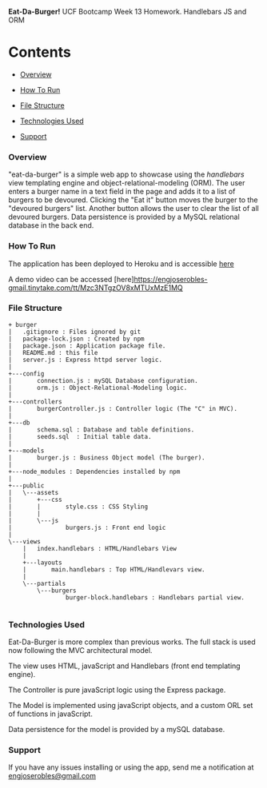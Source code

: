 **Eat-Da-Burger!**
UCF Bootcamp Week 13 Homework.
Handlebars JS and ORM

# Contents

 * [Overview](#overview)

 * [How To Run](#howToRun)
 
 * [File Structure](#FileStructure)
 
 * [Technologies Used](#techsUsed)
 
  * [Support](#support)
 
 
### Overview <a name="overview"></a>
"eat-da-burger" is a simple web app to showcase using the *handlebars* view templating engine and object-relational-modeling (ORM). 
The user enters a burger name in a text field in the page and adds it to a list of burgers to be devoured. Clicking the "Eat it" button moves the burger to the "devoured burgers" list.  Another button allows the user to clear the list of all devoured burgers.  Data persistence is provided by a MySQL relational database in the back end. 


### How To Run <a name="howToRun"></a>
The application has been deployed to Heroku and is accessible [here](https://ancient-shore-99109.herokuapp.com/)

A demo video can be accessed [here]https://engjoserobles-gmail.tinytake.com/tt/Mzc3NTgzOV8xMTUxMzE1MQ


### File Structure <a name="FileStructure"></a>
```
+ burger
|   .gitignore : Files ignored by git
|   package-lock.json : Created by npm
|   package.json : Application package file. 
|   README.md : this file
|   server.js : Express httpd server logic.
|   
+---config
|       connection.js : mySQL Database configuration.
|       orm.js : Object-Relational-Modeling logic.
|       
+---controllers
|       burgerController.js : Controller logic (The "C" in MVC). 
|       
+---db
|       schema.sql : Database and table definitions.
|       seeds.sql  : Initial table data. 
|       
+---models
|       burger.js : Business Object model (The burger). 
|       
+---node_modules : Dependencies installed by npm
|           
+---public
|   \---assets
|       +---css
|       |       style.css : CSS Styling
|       |       
|       \---js
|               burgers.js : Front end logic
|               
\---views
    |   index.handlebars : HTML/Handlebars View
    |   
    +---layouts
    |       main.handlebars : Top HTML/Handlevars view. 
    |       
    \---partials
        \---burgers
                burger-block.handlebars : Handlebars partial view. 
                

```

### Technologies Used <a name="techsUsed"></a>

Eat-Da-Burger is more complex than previous works.  The full stack is used now following the MVC architectural model. 

The view uses HTML, javaScript and Handlebars (front end templating engine).

The Controller is pure javaScript logic using the Express package.

The Model is implemented  using javaScript objects, and a custom ORL set of functions in javaScript.

Data persistence for the model is provided by a mySQL database. 

### Support <a name="support"></a>
  If you have any issues installing or using the app, send me a notification at [engjoserobles@gmail.com](mailto:engjoserobles@gmail.com)
  
